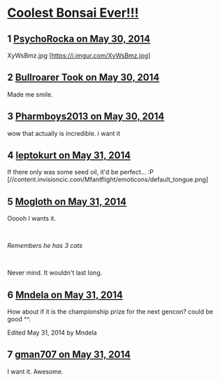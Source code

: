 # [Coolest Bonsai Ever!!!](https://community.fantasyflightgames.com/topic/107495-coolest-bonsai-ever/)

## 1 [PsychoRocka on May 30, 2014](https://community.fantasyflightgames.com/topic/107495-coolest-bonsai-ever/?do=findComment&comment=1102488)

XyWsBmz.jpg [https://i.imgur.com/XyWsBmz.jpg]

## 2 [Bullroarer Took on May 30, 2014](https://community.fantasyflightgames.com/topic/107495-coolest-bonsai-ever/?do=findComment&comment=1102520)

Made me smile.

## 3 [Pharmboys2013 on May 30, 2014](https://community.fantasyflightgames.com/topic/107495-coolest-bonsai-ever/?do=findComment&comment=1102716)

wow that actually is incredible. i want it

## 4 [leptokurt on May 31, 2014](https://community.fantasyflightgames.com/topic/107495-coolest-bonsai-ever/?do=findComment&comment=1103582)

If there only was some seed oil, it'd be perfect... :P [//content.invisioncic.com/Mfantflight/emoticons/default_tongue.png]

## 5 [Mogloth on May 31, 2014](https://community.fantasyflightgames.com/topic/107495-coolest-bonsai-ever/?do=findComment&comment=1103668)

Ooooh I wants it.

 

*Remembers he has 3 cats*

 

Never mind. It wouldn't last long.

## 6 [Mndela on May 31, 2014](https://community.fantasyflightgames.com/topic/107495-coolest-bonsai-ever/?do=findComment&comment=1103990)

How about if it is the championship prize for the next gencon? could be good ^^.

Edited May 31, 2014 by Mndela

## 7 [gman707 on May 31, 2014](https://community.fantasyflightgames.com/topic/107495-coolest-bonsai-ever/?do=findComment&comment=1104263)

I want it. Awesome.

